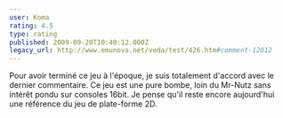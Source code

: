 ```yaml
---
user: Koma
rating: 4.5
type: rating
published: 2009-09-20T10:40:12.000Z
legacy_url: http://www.emunova.net/veda/test/426.htm#comment-12012
---
```

Pour avoir terminé ce jeu à l'époque, je suis totalement d'accord avec le dernier commentaire.
Ce jeu est une pure bombe, loin du Mr-Nutz sans intérêt pondu sur consoles 16bit.
Je pense qu'il reste encore aujourd'hui une référence du jeu de plate-forme 2D.